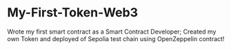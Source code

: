# My-First-Token-Web3

Wrote my first smart contract as a Smart Contract Developer; Created my own Token and deployed of Sepolia test chain using 
OpenZeppelin contract!
